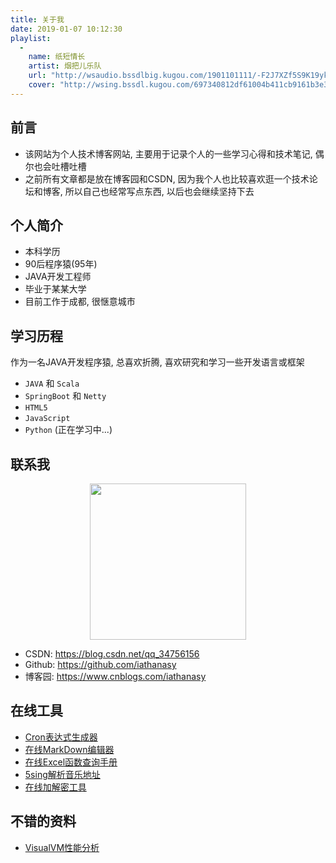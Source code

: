 ```yaml
---
title: 关于我
date: 2019-01-07 10:12:30
playlist:
  -
    name: 纸短情长
    artist: 烟把儿乐队
    url: "http://wsaudio.bssdlbig.kugou.com/1901101111/-F2J7XZf5S9K19yktDnPcw/1547176284/bss/extname/wsaudio/f12c21698119de686ee4731142862da2.mp3"
    cover: "http://wsing.bssdl.kugou.com/697340812df61004b411cb9161b3e367.jpg_188x188.jpg?param=130y130"
---
```

## 前言
- 该网站为个人技术博客网站, 主要用于记录个人的一些学习心得和技术笔记, 偶尔也会吐槽吐槽
- 之前所有文章都是放在博客园和CSDN, 因为我个人也比较喜欢逛一个技术论坛和博客, 所以自己也经常写点东西, 以后也会继续坚持下去

## 个人简介

- 本科学历
- 90后程序猿(95年)
- JAVA开发工程师
- 毕业于某某大学
- 目前工作于成都, 很惬意城市


## 学习历程
作为一名JAVA开发程序猿, 总喜欢折腾, 喜欢研究和学习一些开发语言或框架

- `JAVA` 和 `Scala`
- `SpringBoot` 和 `Netty`
- `HTML5`
- `JavaScript`
- `Python` (正在学习中...)



## 联系我
[^_^]:
    看不见我

[>_<]:
    看不见我

[>_>]:
	还是看不见我
<div style="text-align: center">
	<img src="/images/head.jpg" width="250" height="250">
</div>

- CSDN: https://blog.csdn.net/qq_34756156
- Github: https://github.com/iathanasy
- 博客园: https://www.cnblogs.com/iathanasy

## 在线工具

- [Cron表达式生成器](https://iathanasy.github.io/html/cron)
- [在线MarkDown编辑器](https://iathanasy.github.io/html/markdown)
- [在线Excel函数查询手册](https://iathanasy.github.io/html/excel)
- [5sing解析音乐地址](https://www.huyahaha.com/index/sing5)
- [在线加解密工具](http://tool.oschina.net/encrypt?type=2)


## 不错的资料

- [VisualVM性能分析](https://www.cnblogs.com/wade-xu/p/4369094.html)